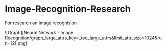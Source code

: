 # Image-Recognition-Research
For research on image recognision

![Graph][Neural Network - Image Recognition/graph_large_attrs_key=_too_large_attrs&limit_attr_size=1024&run=(2).png]
